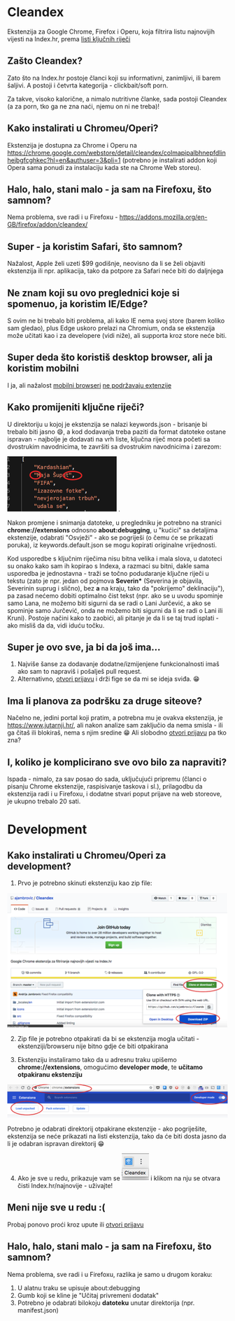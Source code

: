 # Cleandex

Ekstenzija za Google Chrome, Firefox i Operu, koja filtrira listu najnovijih vijesti na Index.hr, prema [listi ključnih riječi](https://github.com/ajambrovic/Cleandex/blob/master/src/keywords.json)

## Zašto Cleandex?

Zato što na Index.hr postoje članci koji su informativni, zanimljivi, ili barem šaljivi. A postoji i četvrta kategorija - clickbait/soft porn. 

Za takve, visoko kalorične, a nimalo nutritivne članke, sada postoji Cleandex (a za porn, tko ga ne zna naći, njemu on ni ne treba)! 

## Kako instalirati u Chromeu/Operi?

Ekstenzija je dostupna za Chrome i Operu na https://chrome.google.com/webstore/detail/cleandex/colmapipalbhnepfdlinhejbgfcghkec?hl=en&authuser=3&pli=1 (potrebno je instalirati addon koji Opera sama ponudi za instalaciju kada ste na Chrome Web storeu).

## Halo, halo, stani malo - ja sam na Firefoxu, što samnom?

Nema problema, sve radi i u Firefoxu - https://addons.mozilla.org/en-GB/firefox/addon/cleandex/  

## Super - ja koristim Safari, što samnom?

Nažalost, Apple želi uzeti $99 godišnje, neovisno da li se želi objaviti ekstenzija ili npr. aplikacija, tako da potpore za Safari neće biti do daljnjega

## Ne znam koji su ovo preglednici koje si spomenuo, ja koristim IE/Edge?

S ovim ne bi trebalo biti problema, ali kako IE nema svoj store (barem koliko sam gledao), plus Edge uskoro prelazi na Chromium, onda se ekstenzija može učitati kao i za developere (vidi niže), ali supporta kroz store neće biti.

  
## Super deda što koristiš desktop browser, ali ja koristim mobilni

I ja, ali nažalost [mobilni browseri](https://stackoverflow.com/questions/6185882/) [ne podržavaju extenzije]( https://stackoverflow.com/questions/15786728/)

## Kako promijeniti ključne riječi?

U direktoriju u kojoj je ekstenzija se nalazi keywords.json - brisanje bi trebalo biti jasno :smile:, a kod dodavanja treba paziti da format datoteke ostane ispravan - najbolje je dodavati na vrh liste, ključna riječ mora početi sa dvostrukim navodnicima, te završiti sa dvostrukim navodnicima i zarezom:

![Uređivanje ključnih riječi](https://github.com/ajambrovic/Cleandex/blob/master/docs/images/uredjivanje.png) . 

Nakon promjene i snimanja datoteke, u pregledniku je potrebno na stranici <b>chrome://extensions</b> odnosno <b>about:debugging</b>, u "kućici" sa detaljima ekstenzije, odabrati "Osvježi"  - ako se pogriješi (o čemu će se prikazati poruka), iz keywords.default.json se mogu kopirati originalne vrijednosti.

Kod usporedbe s ključnim riječima nisu bitna velika i mala slova, u datoteci su onako kako sam ih kopirao s Indexa, a razmaci su bitni, dakle sama usporedba je jednostavna - traži se točno podudaranje ključne riječi u tekstu (zato je npr. jedan od pojmova <b>Severin*</b> (Severina je objavila, Severinin suprug i slično), bez <b>a</b> na kraju, tako da "pokrijemo" deklinaciju"), pa zasad nećemo dobiti optimalno čist tekst (npr. ako se u uvodu spominje samo Lana, ne možemo biti sigurni da se radi o Lani Jurčević, a ako se spominje samo Jurčević, onda ne možemo biti sigurni da li se radi o Lani ili Kruni). Postoje načini kako to zaobići, ali pitanje je da li se taj trud isplati - ako misliš da da, vidi iduću točku.

## Super je ovo sve, ja bi da još ima...

1. Najviše šanse za dodavanje dodatne/izmijenjene funkcionalnosti imaš ako sam to napraviš i pošalješ pull request.
2. Alternativno, [otvori prijavu](https://github.com/ajambrovic/Cleandex/issues) i drži fige se da mi se ideja sviđa. :grin:

## Ima li planova za podršku za druge siteove?

Načelno ne, jedini portal koji pratim, a potrebna mu je ovakva ekstenzija, je https://www.jutarnji.hr/, ali nakon analize sam zaključio da nema smisla - ili ga čitaš ili blokiraš, nema s njim sredine :grin: Ali slobodno [otvori prijavu](https://github.com/ajambrovic/Cleandex/issues) pa tko zna?

## I, koliko je komplicirano sve ovo bilo za napraviti?
Ispada - nimalo, za sav posao do sada, uključujući pripremu (članci o pisanju Chrome ekstenzije, raspisivanje taskova i sl.), prilagodbu da ekstenzija radi i u Firefoxu, i dodatne stvari poput prijave na web storeove, je ukupno trebalo 20 sati.

# Development

## Kako instalirati u Chromeu/Operi za development?

1. Prvo je potrebno skinuti ekstenziju kao zip file:

![Kako dohvatiti ekstenziju](https://github.com/ajambrovic/Cleandex/blob/master/docs/images/dohvat.png)

2. Zip file je potrebno otpakirati da bi se ekstenzija mogla učitati - ekstenziji/browseru nije bitno gdje će biti otpakirana

3. Ekstenziju instaliramo tako da u adresnu traku upišemo <b>chrome://extensions</b>, omogućimo <b>developer mode</b>, te <b>učitamo otpakiranu ekstenziju</b>

![Kako učitati ekstenziju](https://github.com/ajambrovic/Cleandex/blob/master/docs/images/ucitavanje.png)


Potrebno je odabrati direktorij otpakirane ekstenzije - ako pogriješite, ekstenzija se neće prikazati na listi ekstenzija, tako da će biti dosta jasno da li je odabran ispravan direktorij :grin: 

4. Ako je sve u redu, prikazuje vam se ![Nova ikonica](https://github.com/ajambrovic/Cleandex/blob/master/docs/images/uspjeh.png) i klikom na nju se otvara čisti Index.hr/najnovije - uživajte!

## Meni nije sve u redu :(

Probaj ponovo proći kroz upute ili [otvori prijavu](https://github.com/ajambrovic/Cleandex/issues)


## Halo, halo, stani malo - ja sam na Firefoxu, što samnom?

Nema problema, sve radi i u Firefoxu, razlika je samo u drugom koraku:

  1. U alatnu traku se upisuje about:debugging 
  2. Gumb koji se kline je "Učitaj privremeni dodatak"
  3. Potrebno je odabrati bilokoju <b>datoteku</b> unutar direktorija (npr. manifest.json)
  

